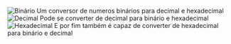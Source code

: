 <img src="[https://exemplo.com/logo.png](https://icons.iconarchive.com/icons/mart/glaze/128/binary-icon.png)" alt="Binário"> Um conversor de numeros binários para decimal e hexadecimal
<img src="https://icons.iconarchive.com/icons/pictogrammers/material/256/decimal-icon.png" alt="Decimal"> Pode se converter de decimal para binário e hexadecimal
<img src="[https://exemplo.com/logo.png](https://icons.iconarchive.com/icons/pictogrammers/material/256/hexadecimal-icon.png)" alt="Hexadecimal"> E por fim também é capaz de converter de hexadecimal para binário e decimal
